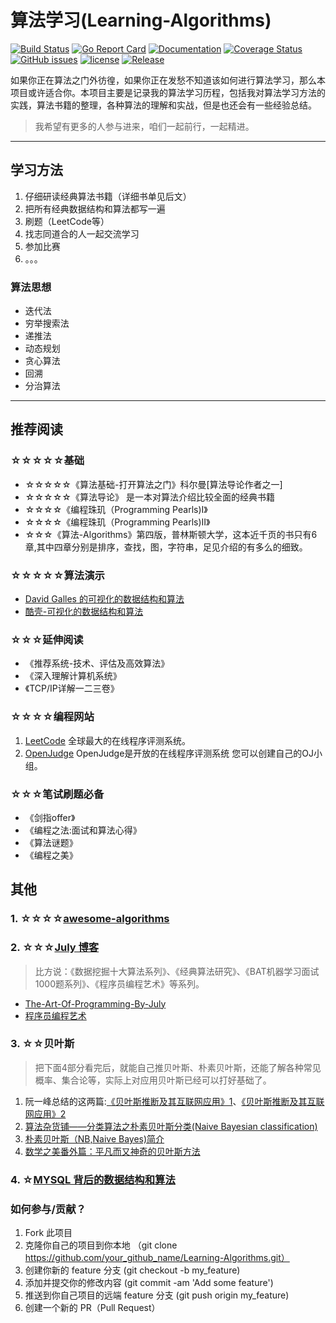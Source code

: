 # 算法学习(Learning-Algorithms) #
[![Build Status](https://travis-ci.org/yangwenmai/Learning-Algorithms.svg?branch=master)](https://travis-ci.org/yangwenmai/Learning-Algorithms) [![Go Report Card](https://goreportcard.com/badge/github.com/yangwenmai/Learning-Algorithms)](https://goreportcard.com/report/github.com/yangwenmai/Learning-Algorithms)  [![Documentation](https://godoc.org/github.com/yangwenmai/Learning-Algorithms?status.svg)](http://godoc.org/github.com/yangwenmai/Learning-Algorithms) [![Coverage Status](https://coveralls.io/repos/github/yangwenmai/Learning-Algorithms/badge.svg?branch=master)](https://coveralls.io/github/yangwenmai/Learning-Algorithms?branch=master) [![GitHub issues](https://img.shields.io/github/issues/yangwenmai/Learning-Algorithms.svg)](https://github.com/yangwenmai/Learning-Algorithms/issues) [![license](https://img.shields.io/github/license/yangwenmai/Learning-Algorithms.svg?maxAge=2592000)](https://github.com/yangwenmai/Learning-Algorithms/LICENSE) [![Release](https://img.shields.io/github/release/yangwenmai/Learning-Algorithms.svg?label=Release)](https://github.com/yangwenmai/Learning-Algorithms/releases)

如果你正在算法之门外彷徨，如果你正在发愁不知道该如何进行算法学习，那么本项目或许适合你。本项目主要是记录我的算法学习历程，包括我对算法学习方法的实践，算法书籍的整理，各种算法的理解和实战，但是也还会有一些经验总结。

>我希望有更多的人参与进来，咱们一起前行，一起精进。

----

## 学习方法 ##

1. 仔细研读经典算法书籍（详细书单见后文）
2. 把所有经典数据结构和算法都写一遍
3. 刷题（LeetCode等）
4. 找志同道合的人一起交流学习
5. 参加比赛
6. 。。。

### 算法思想 ###

- 迭代法
- 穷举搜索法
- 递推法
- 动态规划
- 贪心算法
- 回溯
- 分治算法

----

## 推荐阅读 ##

### ☆☆☆☆☆基础 ###

- ☆☆☆☆☆《算法基础-打开算法之门》科尔曼[算法导论作者之一]
- ☆☆☆☆☆《算法导论》 是一本对算法介绍比较全面的经典书籍
- ☆☆☆☆《编程珠玑（Programming Pearls)I》
- ☆☆☆☆《编程珠玑（Programming Pearls)II》
- ☆☆☆《算法-Algorithms》第四版，普林斯顿大学，这本近千页的书只有6章,其中四章分别是排序，查找，图，字符串，足见介绍的有多么的细致。

### ☆☆☆☆☆算法演示 ###

- [David Galles 的可视化的数据结构和算法](http://www.cs.usfca.edu/~galles/visualization/)
- [酷壳-可视化的数据结构和算法](https://coolshell.cn/articles/4671.html)

### ☆☆☆延伸阅读 ###

- 《推荐系统-技术、评估及高效算法》
- 《深入理解计算机系统》
- 《TCP/IP详解一二三卷》

### ☆☆☆☆编程网站 ###

1. [LeetCode](http://leetcode.com/) 全球最大的在线程序评测系统。
2. [OpenJudge](http://openjudge.cn/) OpenJudge是开放的在线程序评测系统 您可以创建自己的OJ小组。

### ☆☆☆笔试刷题必备 ###

- 《剑指offer》
- 《编程之法:面试和算法心得》
- 《算法谜题》
- 《编程之美》

## 其他 ##

### 1. ☆☆☆☆[awesome-algorithms](https://github.com/tayllan/awesome-algorithms) ###

### 2. ☆☆☆[July 博客](http://blog.csdn.net/v_july_v) ###

>比方说：《数据挖掘十大算法系列》、《经典算法研究》、《BAT机器学习面试1000题系列》、《程序员编程艺术》等系列。

- [The-Art-Of-Programming-By-July](https://github.com/julycoding/The-Art-Of-Programming-By-July)
- [程序员编程艺术](http://blog.csdn.net/v_JULY_v/article/details/6460494)

### 3. ☆☆贝叶斯 ###

>把下面4部分看完后，就能自己推贝叶斯、朴素贝叶斯，还能了解各种常见概率、集合论等，实际上对应用贝叶斯已经可以打好基础了。

1. 阮一峰总结的这两篇:[《贝叶斯推断及其互联网应用》1](http://www.ruanyifeng.com/blog/2011/08/bayesian_inference_part_one.html)、[《贝叶斯推断及其互联网应用》2](http://www.ruanyifeng.com/blog/2011/08/bayesian_inference_part_two.html)
2. [算法杂货铺——分类算法之朴素贝叶斯分类(Naive Bayesian classification)](http://www.cnblogs.com/leoo2sk/archive/2010/09/17/naive-bayesian-classifier.html)
3. [朴素贝叶斯（NB,Naive Bayes)简介](http://home.cnblogs.com/group/topic/40112.html)
4. [数学之美番外篇：平凡而又神奇的贝叶斯方法](http://mindhacks.cn/2008/09/21/the-magical-bayesian-method/)

### 4. ☆[MYSQL 背后的数据结构和算法](http://blogread.cn/it/article/4088?f=wb2) ###

### 如何参与/贡献？ ###

1. Fork 此项目
2. 克隆你自己的项目到你本地 （git clone https://github.com/your_github_name/Learning-Algorithms.git）
2. 创建你新的 feature 分支 (git checkout -b my_feature)
3. 添加并提交你的修改内容 (git commit -am 'Add some feature')
4. 推送到你自己项目的远端 feature 分支 (git push origin my_feature)
5. 创建一个新的 PR（Pull Request）
